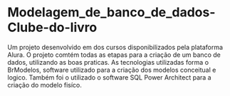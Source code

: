 # Modelagem_de_banco_de_dados-Clube-do-livro
Um projeto desenvolvido em dos cursos disponibilizados pela plataforma Alura.
O projeto comtém todas as etapas para a criação de um banco de dados, utilizando as boas praticas.
As tecnologias utilizadas forma o BrModelos, software utilizado para a criação dos modelos conceitual e logico. Também foi o utilizado o software SQL Power Architect para a criação do modelo fisíco.
